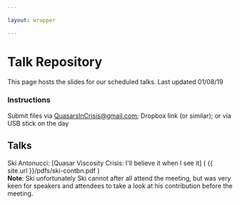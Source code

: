```yaml
---

layout: wrapper

---
```


# Talk Repository

This page hosts the slides for our scheduled talks. Last updated 01/08/19

### Instructions

Submit files via [QuasarsInCrisis@gmail.com](mailto:quasarsincrisis@gmail.com); Dropbox link (or similar); or via USB stick on the day

## Talks

Ski Antonucci: [Quasar Viscosity Crisis: I'll believe it when I see it] (  {{ site.url }}/pdfs/ski-contbn.pdf   )  
**Note**: Ski unfortunately Ski cannot after all attend the meeting, but was very keen for speakers and attendees to take a look at his contribution before the meeting. 


